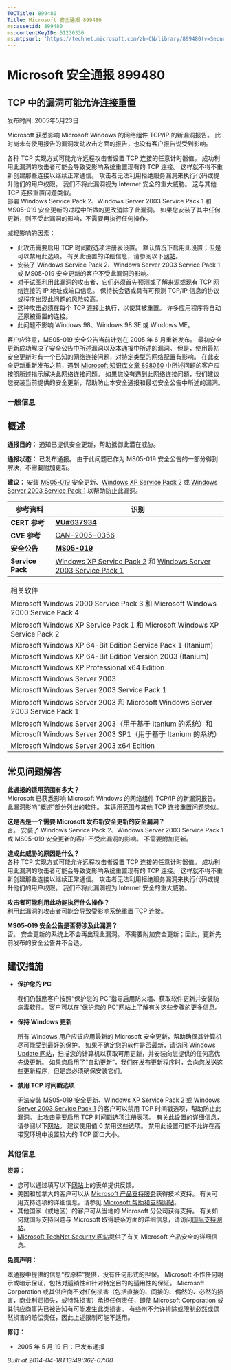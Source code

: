 ```yaml
---
TOCTitle: 899480
Title: Microsoft 安全通报 899480
ms:assetid: 899480
ms:contentKeyID: 61236336
ms:mtpsurl: 'https://technet.microsoft.com/zh-CN/library/899480(v=Security.10)'
---
```


Microsoft 安全通报 899480
=========================

TCP 中的漏洞可能允许连接重置
----------------------------

发布时间: 2005年5月23日

Microsoft 获悉影响 Microsoft Windows 的网络组件 TCP/IP 的新漏洞报告。 此时尚未有使用报告的漏洞发动攻击方面的报告，也没有客户报告说受到影响。  

各种 TCP 实现方式可能允许远程攻击者设置 TCP 连接的任意计时器值。 成功利用此漏洞的攻击者可能会导致受影响系统重置现有的 TCP 连接。 这样就不得不重新创建那些连接以继续正常通信。 攻击者无法利用拒绝服务漏洞来执行代码或提升他们的用户权限。 我们不将此漏洞视为 Internet 安全的重大威胁。 这与其他 TCP 连接重置问题类似。  
部署 Windows Service Pack 2、Windows Server 2003 Service Pack 1 和 MS05-019 安全更新的过程中所做的更改消除了此漏洞。 如果您安装了其中任何更新，则不受此漏洞的影响，不需要再执行任何操作。

减轻影响的因素：

-   此攻击需要启用 TCP 时间戳选项注册表设置。 默认情况下启用此设置；但是可以禁用此选项。 有关此设置的详细信息，请参阅以下[网站](https://www.microsoft.com/resources/documentation/windows/2000/server/reskit/en-us/regentry/58800.asp)。
-   安装了 Windows Service Pack 2、Windows Server 2003 Service Pack 1 或 MS05-019 安全更新的客户不受此漏洞的影响。
-   对于试图利用此漏洞的攻击者，它们必须首先预测或了解来源或现有 TCP 网络连接的 IP 地址或端口信息。 保持长会话或具有可预测 TCP/IP 信息的协议或程序出现此问题的风险较高。
-   这种攻击必须在每个 TCP 连接上执行，以使其被重置。 许多应用程序将自动还原被重置的连接。
-   此问题不影响 Windows 98、Windows 98 SE 或 Windows ME。

客户应注意，MS05-019 安全公告当前计划在 2005 年 6 月重新发布。 最初安全更新成功解决了安全公告中所述漏洞以及本通报中所述的漏洞。 但是，使用最初安全更新时有一个已知的网络连接问题，对特定类型的网络配置有影响。 在此安全更新重新发布之前，遇到 [Microsoft 知识库文章 898060](https://support.microsoft.com/kb/898060/) 中所述问题的客户应按照所述指示解决此网络连接问题。 如果您没有遇到此网络连接问题，我们建议您安装当前提供的安全更新，帮助防止本安全通报和最初安全公告中所述的漏洞。

### 一般信息

概述
----

**通报目的：** 通知已提供安全更新，帮助抵御此潜在威胁。

**通报状态：** 已发布通报。 由于此问题已作为 MS05-019 安全公告的一部分得到解决，不需要附加更新。

**建议：** 安装 [MS05-019](https://go.microsoft.com/fwlink/?linkid=36661) 安全更新、[Windows XP Service Pack 2](https://www.microsoft.com/windowsxp/sp2/default.mspx) 或 [Windows Server 2003 Service Pack 1](https://www.microsoft.com/windowsserver2003/downloads/servicepacks/sp1/default.mspx) 以帮助防止此漏洞。

<p></p>

| 参考资料         | 识别                                                                                                                                                                                                         |
|------------------|--------------------------------------------------------------------------------------------------------------------------------------------------------------------------------------------------------------|
| **CERT 参考**    | [**VU\#637934**](https://www.kb.cert.org/vuls/id/637934)                                                                                                                                                      |
| **CVE 参考**     | [CAN-2005-0356](https://www.cve.mitre.org/cgi-bin/cvename.cgi?name=can-2005-0356)                                                                                                                             |
| **安全公告**     | [**MS05-019**](https://go.microsoft.com/fwlink/?linkid=36661)                                                                                                                                                 |
| **Service Pack** | [Windows XP Service Pack 2](https://www.microsoft.com/windowsxp/sp2/default.mspx) 和 [Windows Server 2003 Service Pack 1](https://www.microsoft.com/windowsserver2003/downloads/servicepacks/sp1/default.mspx) |

<p></p>

|                                                                                                                         |
|-------------------------------------------------------------------------------------------------------------------------|
| 相关软件                                                                                                                |
| Microsoft Windows 2000 Service Pack 3 和 Microsoft Windows 2000 Service Pack 4                                          |
| Microsoft Windows XP Service Pack 1 和 Microsoft Windows XP Service Pack 2                                              |
| Microsoft Windows XP 64-Bit Edition Service Pack 1 (Itanium)                                                            |
| Microsoft Windows XP 64-Bit Edition Version 2003 (Itanium)                                                              |
| Microsoft Windows XP Professional x64 Edition                                                                           |
| Microsoft Windows Server 2003                                                                                           |
| Microsoft Windows Server 2003 Service Pack 1                                                                            |
| Microsoft Windows Server 2003 和 Microsoft Windows Server 2003 Service Pack 1                                           |
| Microsoft Windows Server 2003（用于基于 Itanium 的系统）和 Microsoft Windows Server 2003 SP1（用于基于 Itanium 的系统） |
| Microsoft Windows Server 2003 x64 Edition                                                                               |

常见问题解答
------------


**此通报的适用范围有多大？**  
Microsoft 已获悉影响 Microsoft Windows 的网络组件 TCP/IP 的新漏洞报告。 此漏洞影响“概述”部分列出的软件。 其适用范围与其他 TCP 连接重置问题类似。

**这是否是一个需要 Microsoft 发布新安全更新的安全漏洞？**  
否。 安装了 Windows Service Pack 2、Windows Server 2003 Service Pack 1 或 MS05-019 安全更新的客户不受此漏洞的影响。 不需要附加更新。

**造成此威胁的原因是什么？**  
各种 TCP 实现方式可能允许远程攻击者设置 TCP 连接的任意计时器值。 成功利用此漏洞的攻击者可能会导致受影响系统重置现有的 TCP 连接。 这样就不得不重新创建那些连接以继续正常通信。 攻击者无法利用拒绝服务漏洞来执行代码或提升他们的用户权限。 我们不将此漏洞视为 Internet 安全的重大威胁。

**攻击者可能利用此功能执行什么操作？**  
利用此漏洞的攻击者可能会导致受影响系统重置 TCP 连接。

**MS05-019 安全公告是否将涉及此漏洞？**  
否。 安全更新的系统上不会再出现此漏洞。 不需要附加安全更新；因此，更新先前发布的安全公告并不合适。

建议措施
--------


-   **保护您的 PC**

    我们仍鼓励客户按照“保护您的 PC”指导启用防火墙、获取软件更新并安装防病毒软件。 客户可以在[“保护您的 PC”网站上](https://www.microsoft.com/protect)了解有关这些步骤的更多信息。

-   **保持 Windows 更新**

    所有 Windows 用户应该应用最新的 Microsoft 安全更新，帮助确保其计算机尽可能受到最好的保护。 如果不确定您的软件是否最新，请访问 [Windows Update 网站](https://windowsupdate.microsoft.com/)，扫描您的计算机以获取可用更新，并安装向您提供的任何高优先级更新。 如果您启用了“自动更新”，我们在发布更新程序时，会向您发送这些更新程序，但是您必须确保安装它们。

-   **禁用 TCP 时间戳选项**

    无法安装 [MS05-019](https://go.microsoft.com/fwlink/?linkid=36661) 安全更新、[Windows XP Service Pack 2](https://www.microsoft.com/windowsxp/sp2/default.mspx) 或 [Windows Server 2003 Service Pack 1](https://www.microsoft.com/windowsserver2003/downloads/servicepacks/sp1/default.mspx) 的客户可以禁用 TCP 时间戳选项，帮助防止此漏洞。 此攻击需要启用 TCP 时间戳选项注册表项。 有关此设置的详细信息，请参阅以下[网站](https://www.microsoft.com/resources/documentation/windows/2000/server/reskit/en-us/regentry/58800.asp)。 建议使用值 0 禁用这些选项。 禁用此设置可能不允许在高带宽环境中设置较大的 TCP 窗口大小。

### 其他信息

**资源：**

-   您可以通过填写以下[网站](https://support.microsoft.com/common/survey.aspx?scid=sw;en;1257&amp;showpage=1&amp;ws=technet&amp;sd=tech)上的表单提供反馈。
-   美国和加拿大的客户可以从 [Microsoft 产品支持服务](https://go.microsoft.com/fwlink/?linkid=21131)获得技术支持。 有关可用支持选项的详细信息，请参见 [Microsoft 帮助和支持网站](https://support.microsoft.com/default.aspx?ln=zh-cn)。
-   其他国家（或地区）的客户可从当地的 Microsoft 分公司获得支持。 有关如何就国际支持问题与 Microsoft 取得联系方面的详细信息，请访问[国际支持网站](https://go.microsoft.com/fwlink/?linkid=21155)。
-   [Microsoft TechNet Security 网站](https://go.microsoft.com/fwlink/?linkid=21132)提供了有关 Microsoft 产品安全的详细信息。

**免责声明：**

本通报中提供的信息“按原样”提供，没有任何形式的担保。 Microsoft 不作任何明示或暗示保证，包括对适销性和针对特定目的的适用性的保证。 Microsoft Corporation 或其供应商不对任何损害（包括直接的、间接的、偶然的、必然的损害，商业利润损失，或特殊损害）承担任何责任，即使 Microsoft Corporation 或其供应商事先已被告知有可能发生此类损害。 有些州不允许排除或限制必然或偶然损害的赔偿责任，因此上述限制可能不适用。

**修订：**

-   2005 年 5 月 19 日：已发布通报

*Built at 2014-04-18T13:49:36Z-07:00*
